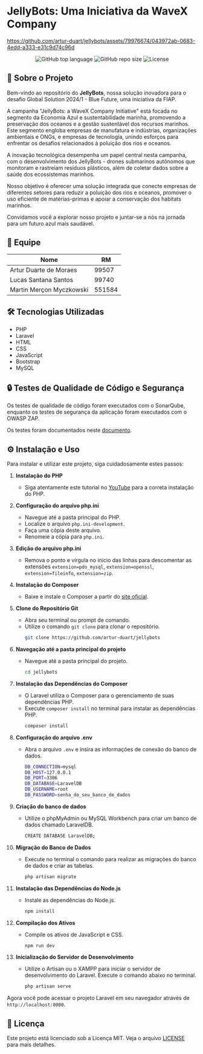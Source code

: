 # JellyBots: Uma Iniciativa da WaveX Company

https://github.com/artur-duart/jellybots/assets/79976674/043972ab-0683-4edd-a333-e31c9d74c96d

<p align="center">
  <img alt="GitHub top language" src="https://img.shields.io/github/languages/top/artur-duart/jellybots">
  <img alt="GitHub repo size" src="https://img.shields.io/github/repo-size/artur-duart/jellybots">
  <img alt="License" src="https://img.shields.io/badge/license-MIT-%2304D361">
</p>

## 🚀 Sobre o Projeto

Bem-vindo ao repositório do **JellyBots**, nossa solução inovadora para o desafio Global Solution 2024/1 - Blue Future, uma iniciativa da FIAP.

A campanha "JellyBots: a WaveX Company Initiative" está focada no segmento da Economia Azul e sustentabilidade marinha, promovendo a preservação dos oceanos e a gestão sustentável dos recursos marinhos. Este segmento engloba empresas de manufatura e indústrias, organizações ambientais e ONGs, e empresas de tecnologia, unindo esforços para enfrentar os desafios relacionados à poluição dos rios e oceanos.

A inovação tecnológica desempenha um papel central nesta campanha, com o desenvolvimento dos JellyBots - drones submarinos autônomos que monitoram e rastreiam resíduos plásticos, além de coletar dados sobre a saúde dos ecossistemas marinhos.

Nosso objetivo é oferecer uma solução integrada que conecte empresas de diferentes setores para reduzir a poluição dos rios e oceanos, promover o uso eficiente de matérias-primas e apoiar a conservação dos habitats marinhos.

Convidamos você a explorar nosso projeto e juntar-se a nós na jornada para um futuro azul mais saudável.

## 👥 Equipe

| Nome                     | RM     |
| ------------------------ | ------ |
| Artur Duarte de Moraes   | 99507  |
| Lucas Santana Santos     | 99740  |
| Martin Merçon Myczkowski | 551584 |

## 🛠️ Tecnologias Utilizadas

-   PHP
-   Laravel
-   HTML
-   CSS
-   JavaScript
-   Bootstrap
-   MySQL

## 🔒 Testes de Qualidade de Código e Segurança

Os testes de qualidade de código foram executados com o SonarQube, enquanto os testes de segurança da aplicação foram executados com o OWASP ZAP.

Os testes foram documentados neste [documento](TESTES.md).

## ⚙️ Instalação e Uso

Para instalar e utilizar este projeto, siga cuidadosamente estes passos:

1. **Instalação do PHP**

    - Siga atentamente este tutorial no [YouTube](https://www.youtube.com/watch?app=desktop&v=iGeltIgCp18) para a correta instalação do PHP.

2. **Configuração do arquivo php.ini**

    - Navegue até a pasta principal do PHP.
    - Localize o arquivo `php.ini-development`.
    - Faça uma cópia deste arquivo.
    - Renomeie a cópia para `php.ini`.

3. **Edição do arquivo php.ini**

    - Remova o ponto e vírgula no início das linhas para descomentar as extensões `extension=pdo_mysql`, `extension=openssl`, `extension=fileinfo`, `extension=zip`.

4. **Instalação do Composer**

    - Baixe e instale o Composer a partir do [site oficial](https://getcomposer.org/download/).

5. **Clone do Repositório Git**

    - Abra seu terminal ou prompt de comando.
    - Utilize o comando `git clone` para clonar o repositório.
        ```bash
        git clone https://github.com/artur-duart/jellybots
        ```

6. **Navegação até a pasta principal do projeto**

    - Navegue até a pasta principal do projeto.
        ```bash
        cd jellybots
        ```

7. **Instalação das Dependências do Composer**

    - O Laravel utiliza o Composer para o gerenciamento de suas dependências PHP.
    - Execute `composer install` no terminal para instalar as dependências PHP.
        ```bash
        composer install
        ```

8. **Configuração do arquivo .env**

    - Abra o arquivo `.env` e insira as informações de conexão do banco de dados.
        ```bash
        DB_CONNECTION=mysql
        DB_HOST=127.0.0.1
        DB_PORT=3306
        DB_DATABASE=LaravelDB
        DB_USERNAME=root
        DB_PASSWORD=senha_do_seu_banco_de_dados
        ```

9. **Criação do banco de dados**

    - Utilize o phpMyAdmin ou MySQL Workbench para criar um banco de dados chamado LaravelDB.
        ```bash
        CREATE DATABASE LaravelDB;
        ```

10. **Migração do Banco de Dados**

    - Execute no terminal o comando para realizar as migrações do banco de dados e criar as tabelas.
        ```bash
        php artisan migrate
        ```

11. **Instalação das Dependências do Node.js**

    - Instale as dependências do Node.js.
        ```bash
        npm install
        ```

12. **Compilação dos Ativos**

    - Compile os ativos de JavaScript e CSS.
        ```bash
        npm run dev
        ```

13. **Inicialização do Servidor de Desenvolvimento**

    - Utilize o Artisan ou o XAMPP para iniciar o servidor de desenvolvimento do Laravel. Execute o comando abaixo no terminal.
        ```bash
        php artisan serve
        ```

Agora você pode acessar o projeto Laravel em seu navegador através de `http://localhost:8000`.

## 📝 Licença

Este projeto está licenciado sob a Licença MIT. Veja o arquivo [LICENSE](LICENSE) para mais detalhes.

